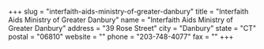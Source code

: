 +++
slug = "interfaith-aids-ministry-of-greater-danbury"
title = "Interfaith Aids Ministry of Greater Danbury"
name = "Interfaith Aids Ministry of Greater Danbury"
address = "39 Rose Street"
city = "Danbury"
state = "CT"
postal = "06810"
website = ""
phone = "203-748-4077"
fax = ""
+++
